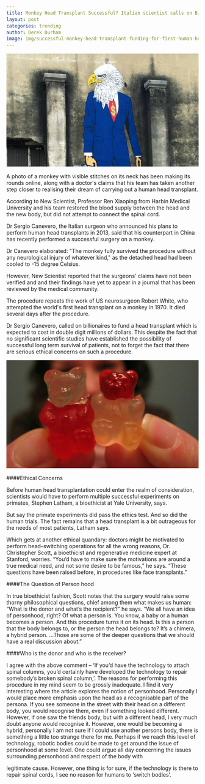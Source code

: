 ```yaml
---
title: Monkey Head Transplant Successful? Italian scientist calls on Billionaires to fund first Human Head Transplant 
layout: post
categories: trending 
author: Derek Durham
image: img/successful-monkey-head-transplant-funding-for-first-human-head-transplant.jpg
---
```


![SEPTA resumes services](/img/successful-monkey-head-transplant-funding-for-first-human-head-transplant-4.jpg)

A photo of a monkey with visible stitches on its neck has been making its rounds online, along with a doctor's claims that his team has taken another step closer to realising their dream of carrying out a human head transplant.

According to New Scientist, Professor Ren Xiaoping from Harbin Medical University and his team restored the blood supply between the head and the new body, but did not attempt to connect the spinal cord.

Dr Sergio Canevero, the Italian surgeon who announced his plans to perform human head transplants in 2013, said that his counterpart in China has recently performed a successful surgery on a monkey.

Dr Canevero elaborated: "The monkey fully survived the procedure without any neurological injury of whatever kind," as the detached head had been cooled to -15 degree Celsius.

However, New Scientist reported that the surgeons' claims have not been verified and and their findings have yet to appear in a journal that has been reviewed by the medical community.

The procedure repeats the work of US neurosurgeon Robert White, who attempted the world's first head transplant on a monkey in 1970. It died several days after the procedure.

Dr Sergio Canevero, called on billionaires to fund a head transplant which is expected to cost in double digit millions of dollars. This despite the fact that no significant scientific studies have established the possibility of successful long term survival of patients, not to forget the fact that there are serious ethical concerns on such a procedure.

![SEPTA resumes services](/img/successful-monkey-head-transplant-funding-for-first-human-head-transplant-2.jpg)

####Ethical Concerns

Before human head transplantation could enter the realm of consideration, scientists would have to perform multiple successful experiments on primates, Stephen Latham, a bioethicist at Yale University, says.

But say the primate experiments did pass the ethics test. And so did the human trials. The fact remains that a head transplant is a bit outrageous for the needs of most patients, Latham says.

Which gets at another ethical quandary: doctors might be motivated to perform head–switching operations for all the wrong reasons, Dr. Christopher Scott, a bioethicist and regenerative medicine expert at Stanford, worries. “You’d have to make sure the motivations are around a true medical need, and not some desire to be famous,” he says. “These questions have been raised before, in procedures like face transplants.”

####The Question of Person hood

In true bioethicist fashion, Scott notes that the surgery would raise some thorny philosophical questions, chief among them what makes us human: “What is the donor and what’s the recipient?” he says. “We all have an idea of personhood, right? Of what a person is. You know, a baby or a human becomes a person. And this procedure turns it on its head. Is this a person that the body belongs to, or the person the head belongs to? It’s a chimera, a hybrid person. …Those are some of the deeper questions that we should have a real discussion about.”

####Who is the donor and who is the receiver?

I agree with the above comment – ‘If you’d have the technology to attach spinal columns, you’d certainly have developed the technology to repair somebody’s broken spinal column,’. The reasons for performing this procedure in my mind seem to be grossly inadequate. I find it very interesting where the article explores the notion of personhood. Personally I would place more emphasis upon the head as a recognisable part of the persona. If you see someone in the street with their head on a different body, you would recognise them, even if something looked different. However, if one saw the friends body, but with a different head, I very much doubt anyone would recognise it. However, one would be becoming a hybrid, personally I am not sure if I could use another persons body, there is something a little too strange there for me. Perhaps if we reach this level of technology, robotic bodies could be made to get around the issue of personhood at some level. One could argue all day concerning the issues surrounding personhood and respect of the body with

legitimate cause. However, one thing is for sure, if the technology is there to repair spinal cords, I see no reason for humans to ‘switch bodies’. 